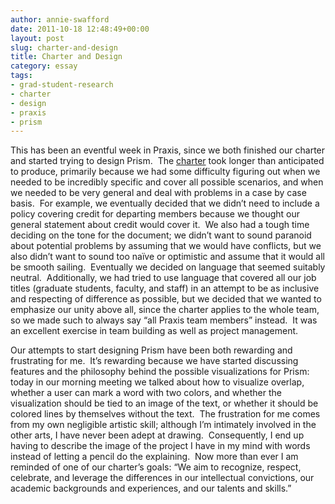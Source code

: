 ```yaml
---
author: annie-swafford
date: 2011-10-18 12:48:49+00:00
layout: post
slug: charter-and-design
title: Charter and Design
category: essay
tags:
- grad-student-research
- charter
- design
- praxis
- prism
---
```


This has been an eventful week in Praxis, since we both finished our charter and started trying to design Prism.  The [charter](https://praxis.scholarslab.org/charter) took longer than anticipated to produce, primarily because we had some difficulty figuring out when we needed to be incredibly specific and cover all possible scenarios, and when we needed to be very general and deal with problems in a case by case basis.  For example, we eventually decided that we didn’t need to include a policy covering credit for departing members because we thought our general statement about credit would cover it.  We also had a tough time deciding on the tone for the document; we didn’t want to sound paranoid about potential problems by assuming that we would have conflicts, but we also didn’t want to sound too naïve or optimistic and assume that it would all be smooth sailing.  Eventually we decided on language that seemed suitably neutral.  Additionally, we had tried to use language that covered all our job titles (graduate students, faculty, and staff) in an attempt to be as inclusive and respecting of difference as possible, but we decided that we wanted to emphasize our unity above all, since the charter applies to the whole team, so we made such to always say “all Praxis team members” instead.  It was an excellent exercise in team building as well as project management.

Our attempts to start designing Prism have been both rewarding and frustrating for me.  It’s rewarding because we have started discussing features and the philosophy behind the possible visualizations for Prism: today in our morning meeting we talked about how to visualize overlap, whether a user can mark a word with two colors, and whether the visualization should be tied to an image of the text, or whether it should be colored lines by themselves without the text.  The frustration for me comes from my own negligible artistic skill; although I’m intimately involved in the other arts, I have never been adept at drawing.  Consequently, I end up having to describe the image of the project I have in my mind with words instead of letting a pencil do the explaining.  Now more than ever I am reminded of one of our charter’s goals: “We aim to recognize, respect, celebrate, and leverage the differences in our intellectual convictions, our academic backgrounds and experiences, and our talents and skills.”
